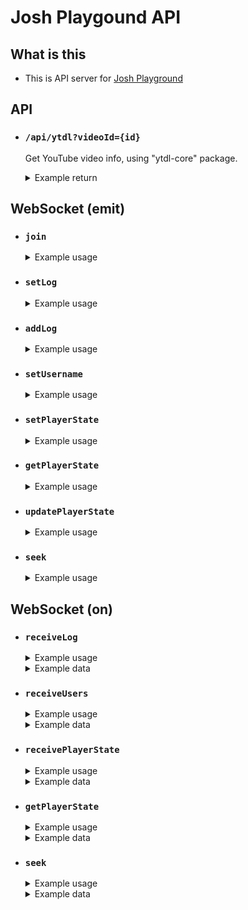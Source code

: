 # Josh Playgound API

## What is this

- This is API server for [Josh Playground]([/guides/content/editing-an-existing-page](https://github.com/JoshHuang9508/Josh-Playground))

## API

- ### `/api/ytdl?videoId={id}`

  Get YouTube video info, using "ytdl-core" package.

  <details>
    <summary> Example return </summary>

    ```
  {
    embed: {
      iframeUrl: "https://www.youtube.com/embed/N0rEDZ4mQzg",
      width: 1280,
      height: 720,
    },
    title:
      "Constant Moderato (Piano Arrange Ver.) - 블루아카이브 에덴조약 3장 OST | 피아노 커버 (+ 악보)",
    description:
      "Constant Moderato (Piano Arrange Ver.) - 블루아카이브 에덴조약 3장 OST | 피아노 커버 (+ 악보)\nConstant Moderato (Piano Arrange Ver.) - Blue Archive Our Story OST (Piano Cover + Sheet Music)\n\n🎵 게임 : 블루아카이브\n✔️ 원곡 : https://youtu.be/36CdBLsxDxw\n💬 취미로 즐겁게 피아노를 치는 사람입니다 부족해도 양해부탁드립니다! \n💬 구독과 좋아요 부탁드려요!\n🎹 피아노 기종 : NI KOMPLETE KONTROL S88 MK2\n🎹 편곡 : 자유로운 공간\n📄 악보 : https://www.mymusicsheet.com/FreeSpacePiano/69715\n\n[ 코멘트 ]\n안녕하세요! 오늘은 블루아카이브 에덴조약 3장 OST인 Theme 87을 연주해보았습니다! 좋게 들어주셨다면 구독과 좋아요, 댓글 한 번씩 부탁드립니다! 좋은 하루 보내셔요:)\n\n#블루아카이브 #에덴조약 #피아노",
    lengthSeconds: "180",
    ownerProfileUrl:
      "http://www.youtube.com/@%EC%9E%90%EC%9C%A0%EB%A1%9C%EC%9A%B4%EA%B3%B5%EA%B0%84",
    externalChannelId: "UCXRI-GIhLgQIok040HEFCdw",
    isFamilySafe: true,
    availableCountries: [
      "AD",
      "AE",
      "AF",
      "AG",
      "AI",
      "AL",
      "AM",
      "AO",
      "AQ",
      "AR",
      "AS",
      "AT",
      "AU",
      "AW",
      "AX",
      "AZ",
      "BA",
      "BB",
      "BD",
      "BE",
      "BF",
      "BG",
      "BH",
      "BI",
      "BJ",
      "BL",
      "BM",
      "BN",
      "BO",
      "BQ",
      "BR",
      "BS",
      "BT",
      "BV",
      "BW",
      "BY",
      "BZ",
      "CA",
      "CC",
      "CD",
      "CF",
      "CG",
      "CH",
      "CI",
      "CK",
      "CL",
      "CM",
      "CN",
      "CO",
      "CR",
      "CU",
      "CV",
      "CW",
      "CX",
      "CY",
      "CZ",
      "DE",
      "DJ",
      "DK",
      "DM",
      "DO",
      "DZ",
      "EC",
      "EE",
      "EG",
      "EH",
      "ER",
      "ES",
      "ET",
      "FI",
      "FJ",
      "FK",
      "FM",
      "FO",
      "FR",
      "GA",
      "GB",
      "GD",
      "GE",
      "GF",
      "GG",
      "GH",
      "GI",
      "GL",
      "GM",
      "GN",
      "GP",
      "GQ",
      "GR",
      "GS",
      "GT",
      "GU",
      "GW",
      "GY",
      "HK",
      "HM",
      "HN",
      "HR",
      "HT",
      "HU",
      "ID",
      "IE",
      "IL",
      "IM",
      "IN",
      "IO",
      "IQ",
      "IR",
      "IS",
      "IT",
      "JE",
      "JM",
      "JO",
      "JP",
      "KE",
      "KG",
      "KH",
      "KI",
      "KM",
      "KN",
      "KP",
      "KR",
      "KW",
      "KY",
      "KZ",
      "LA",
      "LB",
      "LC",
      "LI",
      "LK",
      "LR",
      "LS",
      "LT",
      "LU",
      "LV",
      "LY",
      "MA",
      "MC",
      "MD",
      "ME",
      "MF",
      "MG",
      "MH",
      "MK",
      "ML",
      "MM",
      "MN",
      "MO",
      "MP",
      "MQ",
      "MR",
      "MS",
      "MT",
      "MU",
      "MV",
      "MW",
      "MX",
      "MY",
      "MZ",
      "NA",
      "NC",
      "NE",
      "NF",
      "NG",
      "NI",
      "NL",
      "NO",
      "NP",
      "NR",
      "NU",
      "NZ",
      "OM",
      "PA",
      "PE",
      "PF",
      "PG",
      "PH",
      "PK",
      "PL",
      "PM",
      "PN",
      "PR",
      "PS",
      "PT",
      "PW",
      "PY",
      "QA",
      "RE",
      "RO",
      "RS",
      "RU",
      "RW",
      "SA",
      "SB",
      "SC",
      "SD",
      "SE",
      "SG",
      "SH",
      "SI",
      "SJ",
      "SK",
      "SL",
      "SM",
      "SN",
      "SO",
      "SR",
      "SS",
      "ST",
      "SV",
      "SX",
      "SY",
      "SZ",
      "TC",
      "TD",
      "TF",
      "TG",
      "TH",
      "TJ",
      "TK",
      "TL",
      "TM",
      "TN",
      "TO",
      "TR",
      "TT",
      "TV",
      "TW",
      "TZ",
      "UA",
      "UG",
      "UM",
      "US",
      "UY",
      "UZ",
      "VA",
      "VC",
      "VE",
      "VG",
      "VI",
      "VN",
      "VU",
      "WF",
      "WS",
      "YE",
      "YT",
      "ZA",
      "ZM",
      "ZW",
    ],
    isUnlisted: false,
    hasYpcMetadata: false,
    viewCount: "170743",
    category: "Music",
    publishDate: "2022-02-14T00:00:12-08:00",
    ownerChannelName: "자유로운 공간 / FreeSpace Piano",
    liveBroadcastDetails: {
      isLiveNow: false,
      startTimestamp: "2022-02-14T08:00:12+00:00",
      endTimestamp: "2022-02-14T08:05:05+00:00",
    },
    uploadDate: "2022-02-14T00:00:12-08:00",
    isShortsEligible: false,
    videoId: "N0rEDZ4mQzg",
    keywords: [
      "블루아카이브",
      "에덴조약",
      "피아노",
      "블루 아카이브",
      "블루 아카이브 pv",
      "blue archive",
      "blue archive ost",
      "블루 아카이브 피아노",
      "ブルーアーカイブ ost",
      "blue archive bgm",
      "blue archive piano",
      "블루 아카이브 ost",
      "블루 아카이브 노래",
      "블루 아카이브 브금",
      "에덴 조약",
      "constant moderato",
      "그 브금",
      "블루아카이브 브금",
      "ブルーアーカイブ 音楽",
      "blue archive music",
      "블루아카 ost",
      "ブルーアーカ ピアノ",
      "블루 아카이브 bgm",
      "블루 아카이브 피아노 악보",
    ],
    channelId: "UCXRI-GIhLgQIok040HEFCdw",
    isOwnerViewing: false,
    isCrawlable: true,
    allowRatings: true,
    author: {
      id: "UCXRI-GIhLgQIok040HEFCdw",
      name: "자유로운 공간 / FreeSpace Piano",
      user: "@%EC%9E%90%EC%9C%A0%EB%A1%9C%EC%9A%B4%EA%B3%B5%EA%B0%84",
      channel_url: "https://www.youtube.com/channel/UCXRI-GIhLgQIok040HEFCdw",
      external_channel_url:
        "https://www.youtube.com/channel/UCXRI-GIhLgQIok040HEFCdw",
      user_url:
        "http://www.youtube.com/@%EC%9E%90%EC%9C%A0%EB%A1%9C%EC%9A%B4%EA%B3%B5%EA%B0%84",
      thumbnails: [
        {
          url: "https://yt3.ggpht.com/J1eCSJbM7b-NGCoQd7XDUK1RMO0drbkqF4jVmjslZm0wmklNKs_m_pqPd1UJCa2b-p2sFrDG9Q=s48-c-k-c0x00ffffff-no-rj",
          width: 48,
          height: 48,
        },
        {
          url: "https://yt3.ggpht.com/J1eCSJbM7b-NGCoQd7XDUK1RMO0drbkqF4jVmjslZm0wmklNKs_m_pqPd1UJCa2b-p2sFrDG9Q=s88-c-k-c0x00ffffff-no-rj",
          width: 88,
          height: 88,
        },
        {
          url: "https://yt3.ggpht.com/J1eCSJbM7b-NGCoQd7XDUK1RMO0drbkqF4jVmjslZm0wmklNKs_m_pqPd1UJCa2b-p2sFrDG9Q=s176-c-k-c0x00ffffff-no-rj",
          width: 176,
          height: 176,
        },
      ],
      verified: false,
      subscriber_count: 10300,
    },
    isLowLatencyLiveStream: false,
    isPrivate: false,
    isUnpluggedCorpus: false,
    latencyClass: "MDE_STREAM_OPTIMIZATIONS_RENDERER_LATENCY_NORMAL",
    isLiveContent: false,
    media: {},
    likes: null,
    dislikes: null,
    age_restricted: false,
    video_url: "https://www.youtube.com/watch?v=N0rEDZ4mQzg",
    storyboards: [
      {
        templateUrl:
          "https://i.ytimg.com/sb/N0rEDZ4mQzg/storyboard3_L0/default.jpg?sqp=-oaymwENSDfyq4qpAwVwAcABBqLzl_8DBgj49ZSpBg%3D%3D&sigh=rs%24AOn4CLAK3LClDU5yrsW88JTYR4HntJnBuQ",
        thumbnailWidth: 48,
        thumbnailHeight: 27,
        thumbnailCount: 100,
        interval: 0,
        columns: 10,
        rows: 10,
        storyboardCount: 1,
      },
      {
        templateUrl:
          "https://i.ytimg.com/sb/N0rEDZ4mQzg/storyboard3_L1/M$M.jpg?sqp=-oaymwENSDfyq4qpAwVwAcABBqLzl_8DBgj49ZSpBg%3D%3D&sigh=rs%24AOn4CLCiTPs5UF4yVjA1SBFGxNmm_uyhBA",
        thumbnailWidth: 80,
        thumbnailHeight: 45,
        thumbnailCount: 91,
        interval: 2000,
        columns: 10,
        rows: 10,
        storyboardCount: 1,
      },
      {
        templateUrl:
          "https://i.ytimg.com/sb/N0rEDZ4mQzg/storyboard3_L2/M$M.jpg?sqp=-oaymwENSDfyq4qpAwVwAcABBqLzl_8DBgj49ZSpBg%3D%3D&sigh=rs%24AOn4CLAzvozt5bikcyXICm-1qWvUP46Ohg",
        thumbnailWidth: 160,
        thumbnailHeight: 90,
        thumbnailCount: 91,
        interval: 2000,
        columns: 5,
        rows: 5,
        storyboardCount: 4,
      },
      {
        templateUrl:
          "https://i.ytimg.com/sb/N0rEDZ4mQzg/storyboard3_L3/M$M.jpg?sqp=-oaymwENSDfyq4qpAwVwAcABBqLzl_8DBgj49ZSpBg%3D%3D&sigh=rs%24AOn4CLCuwm8h6aACTE2cJH0Ed-EFcTGhJw",
        thumbnailWidth: 320,
        thumbnailHeight: 180,
        thumbnailCount: 91,
        interval: 2000,
        columns: 3,
        rows: 3,
        storyboardCount: 11,
      },
    ],
    chapters: [],
    thumbnails: [
      {
        url: "https://i.ytimg.com/vi/N0rEDZ4mQzg/hqdefault.jpg?sqp=-oaymwEbCKgBEF5IVfKriqkDDggBFQAAiEIYAXABwAEG&rs=AOn4CLAqHOPlK4XTNhYkJ5AeaE6xt24KpQ",
        width: 168,
        height: 94,
      },
      {
        url: "https://i.ytimg.com/vi/N0rEDZ4mQzg/hqdefault.jpg?sqp=-oaymwEbCMQBEG5IVfKriqkDDggBFQAAiEIYAXABwAEG&rs=AOn4CLAuh8JlM89HjK5DdxqQdLaibhb0gg",
        width: 196,
        height: 110,
      },
      {
        url: "https://i.ytimg.com/vi/N0rEDZ4mQzg/hqdefault.jpg?sqp=-oaymwEcCPYBEIoBSFXyq4qpAw4IARUAAIhCGAFwAcABBg==&rs=AOn4CLCp0jX6Bljxl1gPvD-RV9JSQU27DQ",
        width: 246,
        height: 138,
      },
      {
        url: "https://i.ytimg.com/vi/N0rEDZ4mQzg/hqdefault.jpg?sqp=-oaymwEcCNACELwBSFXyq4qpAw4IARUAAIhCGAFwAcABBg==&rs=AOn4CLCV5nU0IoMI3T0QrGEPRnOLG0CvUg",
        width: 336,
        height: 188,
      },
      {
        url: "https://i.ytimg.com/vi_webp/N0rEDZ4mQzg/maxresdefault.webp?v=62e1a790",
        width: 1920,
        height: 1080,
      },
    ],
  }
  ```
  </details>
  
## WebSocket (emit)

- ### `join`

  <details>
    <summary> Example usage </summary>

    ```js
    socket.emit("join", username: string)
    ```
  </details> 

- ### `setLog`

  <details>
    <summary> Example usage </summary>

    ```js
    socket.emit("setLog", logs: string[])
    ```
  </details> 

- ### `addLog`

  <details>
    <summary> Example usage </summary>

    ```js
    socket.emit("addLog", log: string)
    ```
  </details> 

- ### `setUsername`

  <details>
    <summary> Example usage </summary>

    ```js
    socket.emit("setUsername", username: string)
    ```
  </details> 

- ### `setPlayerState`

  <details>
    <summary> Example usage </summary>

    ```js
    socket.emit("setPlayerState", playerState: {
      playing: boolean,
      played: number,
      playedSeconds: number,
      loaded: number,
      loadedSeconds: number,
      duration: number,
      playbackRate: number,
      loop: boolean,
      trackQueue: {
        url: string, //https://www.youtube.com/watch?v={id}
        title: string,
        author: string,
        img: string, //https://img.youtube.com/vi/{id}/default.jpg
        requestBy: string,
        id: number,
      }[],
      index: number
    })
    ```
  </details> 

- ### `getPlayerState`

  <details>
    <summary> Example usage </summary>

    ```js
    socket.emit("getPlayerState")
    ```
  </details>

- ### `updatePlayerState`

  <details>
    <summary> Example usage </summary>

    ```js
    socket.emit("updatePlayerState", playerState: {
      playing: boolean,
      played: number,
      playedSeconds: number,
      loaded: number,
      loadedSeconds: number,
      duration: number,
      playbackRate: number,
      loop: boolean,
      trackQueue: {
        url: string, //https://www.youtube.com/watch?v={id}
        title: string,
        author: string,
        img: string, //https://img.youtube.com/vi/{id}/default.jpg
        requestBy: string,
        id: number,
      }[],
      index: number
    })
    ```
  </details> 

- ### `seek`

  <details>
    <summary> Example usage </summary>

    ```js
    socket.emit("seek", time: number)
    ```
  </details> 

## WebSocket (on)

- ### `receiveLog`

  <details>
    <summary> Example usage </summary>

    ```js
    socket.on("receiveLog", (data) => ())
    ```
  </details> 

  <details>
    <summary> Example data </summary>

    ```json
    [
      "example log1",
      "example log2",
      "..."
    ]
    ```
  </details> 

- ### `receiveUsers`

  <details>
    <summary> Example usage </summary>

    ```js
    socket.on("receiveUsers", (data) => ())
    ```
  </details> 

  <details>
    <summary> Example data </summary>

    ```json
    {
      "{socket.id}": "example username"
    }
    ```
  </details> 

- ### `receivePlayerState`

  <details>
    <summary> Example usage </summary>

    ```js
    socket.on("receivePlayerState", (data) => ())
    ```
  </details> 

  <details>
    <summary> Example data </summary>

    ```json
    {
      "playing": true,
      "played": 0,
      "playedSeconds": 0,
      "loaded": 0,
      "loadedSeconds": 0,
      "duration": 0,
      "playbackRate": 1,
      "loop": false,
      "trackQueue": {
        "url": "https://www.youtube.com/watch?v={id}"
        "title": "example title",
        "author": "example author",
        "img": "https://img.youtube.com/vi/{id}/default.jpg"
        "requestBy": "example user",
        "id": 0
      }[],
      "index": 0
    }
    ```
  </details> 

- ### `getPlayerState`

  <details>
    <summary> Example usage </summary>

    ```js
    socket.on("getPlayerState", (data) => ())
    ```
  </details> 

  <details>
    <summary> Example data </summary>

    ```json
    {
      "playing": true,
      "played": 0,
      "playedSeconds": 0,
      "loaded": 0,
      "loadedSeconds": 0,
      "duration": 0,
      "playbackRate": 1,
      "loop": false,
      "trackQueue": {
        "url": "https://www.youtube.com/watch?v={id}"
        "title": "example title",
        "author": "example author",
        "img": "https://img.youtube.com/vi/{id}/default.jpg"
        "requestBy": "example user",
        "id": 0
      }[],
      "index": 0
    }
    ```
  </details> 

- ### `seek`

  <details>
    <summary> Example usage </summary>

    ```js
    socket.on("seek", (data) => ())
    ```
  </details> 

  <details>
    <summary> Example data </summary>

    ```
    120
    ```
  </details> 
